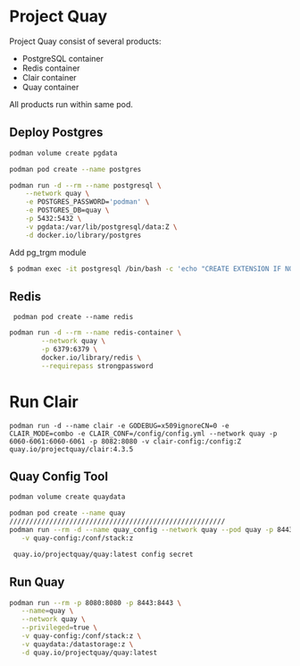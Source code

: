 # Project Quay

Project Quay consist of several products:

- PostgreSQL container
- Redis container
- Clair container
- Quay container

All products run within same pod.

## Deploy Postgres
```bash
podman volume create pgdata

podman pod create --name postgres

podman run -d --rm --name postgresql \
    --network quay \
    -e POSTGRES_PASSWORD='podman' \
	-e POSTGRES_DB=quay \
	-p 5432:5432 \
	-v pgdata:/var/lib/postgresql/data:Z \
    -d docker.io/library/postgres
```

Add pg_trgm module 
```bash
$ podman exec -it postgresql /bin/bash -c 'echo "CREATE EXTENSION IF NOT EXISTS pg_trgm" | psql -d quay -U postgres'
```

## Redis

`  podman pod create --name redis `

```bash
podman run -d --rm --name redis-container \
        --network quay \
        -p 6379:6379 \
        docker.io/library/redis \
        --requirepass strongpassword
```

# Run Clair

```
podman run -d --name clair -e GODEBUG=x509ignoreCN=0 -e CLAIR_MODE=combo -e CLAIR_CONF=/config/config.yml --network quay -p 6060-6061:6060-6061 -p 8082:8080 -v clair-config:/config:Z quay.io/projectquay/clair:4.3.5
```


## Quay Config Tool
```bash
podman volume create quaydata

podman pod create --name quay
//////////////////////////////////////////////////////
podman run --rm -d --name quay_config --network quay --pod quay -p 8443:8443 -p 8081:8080 \
   -v quay-config:/conf/stack:z

 quay.io/projectquay/quay:latest config secret
```

## Run Quay
```bash
podman run --rm -p 8080:8080 -p 8443:8443 \
   --name=quay \
   --network quay \
   --privileged=true \
   -v quay-config:/conf/stack:z \
   -v quaydata:/datastorage:z \
   -d quay.io/projectquay/quay:latest
   ```


